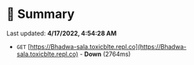 # 📖 Summary
Last updated: **4/17/2022, 4:54:28 AM**

- `GET` [https://Bhadwa-sala.toxicblte.repl.co](https://Bhadwa-sala.toxicblte.repl.co) - **Down** (2764ms)
